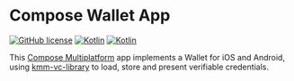 # Compose Wallet App
[![GitHub license](https://img.shields.io/badge/license-Apache%20License%202.0-brightgreen.svg?style=flat)](http://www.apache.org/licenses/LICENSE-2.0)
[![Kotlin](https://img.shields.io/badge/kotlin-multiplatform--mobile-orange.svg?logo=kotlin)](http://kotlinlang.org)
[![Kotlin](https://img.shields.io/badge/kotlin-1.9.10-blue.svg?logo=kotlin)](http://kotlinlang.org)

This [Compose Multiplatform](https://www.jetbrains.com/lp/compose-multiplatform/) app implements a Wallet for iOS and Android, using [kmm-vc-library](https://github.com/a-sit-plus/kmm-vc-library) to load, store and present verifiable credentials.

